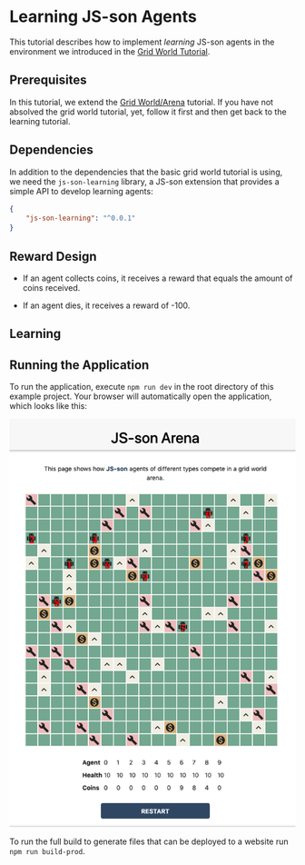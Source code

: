 # Learning JS-son Agents

This tutorial describes how to implement *learning* JS-son agents in the environment we introduced in the [Grid World Tutorial](./arena/README.md).

## Prerequisites
In this tutorial, we extend the [Grid World/Arena](./arena/README.md) tutorial.
If you have not absolved the grid world tutorial, yet, follow it first and then get back to the learning tutorial.

## Dependencies
In addition to the dependencies that the basic grid world tutorial is using, we need the ``js-son-learning`` library, a JS-son extension that provides a simple API to develop learning agents:

```json
{
    "js-son-learning": "^0.0.1"
}
```

## Reward Design


* If an agent collects coins, it receives a reward that equals the amount of coins received.

* If an agent dies, it receives a reward of -100.

## Learning


## Running the Application
To run the application, execute ``npm run dev`` in the root directory of this example project.
Your browser will automatically open the application, which looks like this:

![JS-son: Arena example](js-son-arena.png)

To run the full build to generate files that can be deployed to a website run ``npm run build-prod``.



